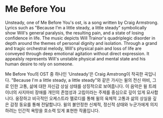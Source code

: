 # Me Before You

Unsteady, one of Me Before You's ost, is a song written by Craig Armstrong. Lyrics such as "Because I'm a little steady, a little steady" symbolically show Will's general paralysis, the resulting pain, and a state of losing confidence in life. The music depicts Will Trainor's quadriplegic disorder in depth around the themes of personal dignity and isolation. Through a grand and tragic orchestral melody, Will's physical pain and loss of life are conveyed through deep emotional agitation without direct expression. It appealsly represents Will's unstable physical and mental state and his human desire to rely on someone.

Me Before You의 OST 중 하나인 'Unsteady'은 Craig Amstrong이 작곡한 곡입니다. "Because I'm a little steady, a little steady"와 같은 가사는 윌의 전신 마비, 그로 인한 고통, 삶에 대한 자신감 상실 상태를 상징적으로 보여줍니다. 이 음악은 윌 트레이너의 사지마비 장애를 개인의 존엄성과 고립이라는 주제를 중심으로 깊이 있게 묘사합니다. 웅장하고 비극적인 오케스트라 멜로디를 통해 윌의 육체적 고통과 삶의 상실을 깊은 감정 동요를 통해 전달합니다. 윌의 불안정한 신체적, 정신적 상태와 누군가에게 의지하려는 인간적 욕망을 호소력 있게 표현한 작품입니다.
